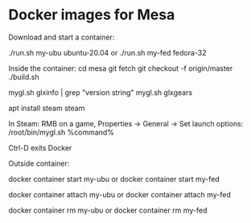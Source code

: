 # Docker images for Mesa

Download and start a container:

./run.sh my-ubu ubuntu-20.04
or
./run.sh my-fed fedora-32

Inside the container:
cd mesa
git fetch
git checkout -f origin/master
./build.sh

mygl.sh glxinfo | grep "version string"
mygl.sh glxgears

apt install steam
steam

In Steam: RMB on a game, Properties -> General -> Set launch options: /root/bin/mygl.sh %command%

Ctrl-D exits Docker

Outside container:

docker container start my-ubu
or
docker container start my-fed

docker container attach my-ubu
or
docker container attach my-fed

docker container rm my-ubu
or
docker container rm my-fed
